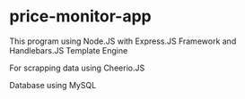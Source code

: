 # price-monitor-app

This program using Node.JS with Express.JS Framework and Handlebars.JS Template Engine

For scrapping data using Cheerio.JS

Database using MySQL